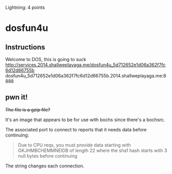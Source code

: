 Lightning: 4 points

# dosfun4u  

## Instructions  

Welcome to DOS, this is going to suck   
http://services.2014.shallweplayaga.me/dosfun4u_5d712652e1d06a362f7fc6d12d66755b   
dosfun4u_5d712652e1d06a362f7fc6d12d66755b.2014.shallweplayaga.me:8888  

## pwn it!  
~~The file is a gzip file?~~

It's an image that appears to be for use with bochs since there's a bochsrc.

The associated port to connect to reports that it needs data before continuing:

> Due to CPU reqs, you must provide data starting with GKJHMBCHEMMNEIDB of length 22 where the sha1 hash starts with 3 null bytes before continuing

The string changes each connection.
